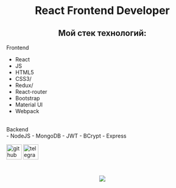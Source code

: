 # <div align="center">React Frontend Developer</div>

## <div align="center">Мой стек технологий: <br/>
Frontend <br/> 
  - React
  - JS
  - HTML5 
  - CSS3/ 
  - Redux/ 
  - React-router
  - Bootstrap 
  - Material UI 
  - Webpack
  <br/>
  Backend <br/> 
  - NodeJS
  - MongoDB
  - JWT
  - BCrypt
  - Express
</div>



[<img src='https://cdn.jsdelivr.net/npm/simple-icons@3.0.1/icons/github.svg' alt='github' height='40'>](https://github.com/zxcviolence)  [<img src='https://cdn.jsdelivr.net/npm/simple-icons@3.0.1/icons/telegram.svg' alt='telegram' height='40'>](t.me/Yakubov775)  

# <div align="center">![](https://github-readme-stats.vercel.app/api/top-langs/?username=zxcviolence&theme=dark&hide_border=true&include_all_commits=false&count_private=false&layout=compact)</div>

